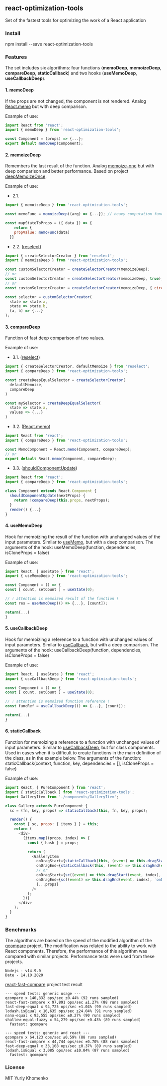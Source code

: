 ## react-optimization-tools
Set of the fastest tools for optimizing the work of a React application

### Install
npm install --save react-optimization-tools

### Features

The set includes six algorithms: four functions (**memoDeep**, **memoizeDeep**, **compareDeep**, **staticCallback**) and two hooks (**useMemoDeep**, **useCallbackDeep**).

#### 1. memoDeep
If the props are not changed, the component is not rendered. Analog [React.memo](https://reactjs.org/docs/react-api.html#reactmemo) but with deep comparison.

Example of use:
```javascript
import React from 'react';
import { memoDeep } from 'react-optimization-tools';

const Component = (props) => {...};
export default memoDeep(Component);
```

#### 2. memoizeDeep
Remembers the last result of the function. Analog [memoize-one](https://github.com/alexreardon/memoize-one) but with deep comparison and better performance. Based on project [deepMemoizeOnce](https://github.com/Yuriy-Khomenko/deep-memoize-once).

Example of use:
- 2.1.
```javascript
import { memoizeDeep } from 'react-optimization-tools';

const memoFunc = memoizeDeep((arg) => {...}); // heavy computation function

const mapStateToProps = ({ data }) => {
    return {
    propValue: memoFunc(data)
  }}
  ```

- 2.2. ([reselect](https://github.com/reduxjs/reselect))
```javascript
import { createSelectorCreator } from 'reselect';
import { memoizeDeep } from 'react-optimization-tools';

const customSelectorCreator = createSelectorCreator(memoizeDeep);
// or
const customSelectorCreator = createSelectorCreator(memoizeDeep, true); // clone the arguments of the function
// or
const customSelectorCreator = createSelectorCreator(memoizeDeep, { circular: true, strict: true }); // customizable cloning of the arguments of the function

const selector = customSelectorCreator(
  state => state.a,
  state => state.b,
  (a, b) => {...}
);
```

#### 3. compareDeep
Function of fast deep comparison of two values.

Example of use:
- 3.1. ([reselect](https://github.com/reduxjs/reselect))
```javascript
import { createSelectorCreator, defaultMemoize } from 'reselect';
import { compareDeep } from 'react-optimization-tools';

const createDeepEqualSelector = createSelectorCreator(
  defaultMemoize,
  compareDeep
)

const mySelector = createDeepEqualSelector(
  state => state.a,
  values => {...}
)
```

- 3.2. ([React.memo](https://reactjs.org/docs/react-api.html#reactmemo))
```javascript
import React from 'react';
import { compareDeep } from 'react-optimization-tools';

const MemoComponent = React.memo(Component, compareDeep);
// or
export default React.memo(Component, compareDeep);
```

- 3.3. ([shouldComponentUpdate](https://reactjs.org/docs/optimizing-performance.html#shouldcomponentupdate-in-action))
```javascript
import React from 'react';
import { compareDeep } from 'react-optimization-tools';

class Component extends React.Component {
  shouldComponentUpdate(nextProps) {
    return !compareDeep(this.props, nextProps);
  }
  render() {...}
}
```

#### 4. useMemoDeep
Hook for memoizing the result of the function with unchanged values of the input parameters. Similar to [useMemo](https://reactjs.org/docs/hooks-reference.html#usememo), but with a deep comparison.
The arguments of the hook: useMemoDeep(function, dependencies, isCloneProps = false)

Example of use:
```javascript
import React, { useState } from 'react';
import { useMemoDeep } from 'react-optimization-tools';

const Component = () => {
const [ count, setCount ] = useState(0);

// ! attention is memoized result of the function !
const res = useMemoDeep(() => {...}, [count]);

return(...)
}
```

#### 5. useCallbackDeep
Hook for memoizing a reference to a function with unchanged values of input parameters. Similar to [useCallback](https://reactjs.org/docs/hooks-reference.html#usecallback), but with a deep comparison.
The arguments of the hook: useCallbackDeep(function, dependencies, isCloneProps = false)

Example of use:
```javascript
import React, { useState } from 'react';
import { useCallbackDeep } from 'react-optimization-tools';

const Component = () => {
const [ count, setCount ] = useState(0);

// ! attention is memoized function reference !
const funcRef = useCallbackDeep(() => {...}, [count]);

return(...)
}
```

#### 6. staticCallback
Function for memoizing a reference to a function with unchanged values of input parameters. Similar to [useCallbackDeep](https://github.com/Yuriy-Khomenko/react-optimization-tools#5-usecallbackdeep), but for class components. Used in cases when it is difficult to create functions in the main definition of the class, as in the example below.
The arguments of the function: staticCallback(context, function, key, dependencies = [], isCloneProps = false)

Example of use:
```javascript
import React, { PureComponent } from 'react';
import { staticCallback } from 'react-optimization-tools';
import GalleryItem from './components/GalleryItem';

class Gallery extends PureComponent {
  sc = (fn, key, props) => staticCallback(this, fn, key, props);

  render() {
    const { sc, props: { items } } = this;
    return (
      <div>
        {items.map((props, index) => {
          const { hash } = props;

          return (
            <GalleryItem
              onDragStart={staticCallback(this, (event) => this.dragStart(event, index), `onDragStart${hash}`, [index])}
              onDragEnd={staticCallback(this, (event) => this.dragEnd(event, index), `onDragEnd${hash}`, [index])}
              // or        
              onDragStart={sc((event) => this.dragStart(event, index), `onDragStart${hash}`, [index])}
              onDragEnd={sc((event) => this.dragEnd(event, index), `onDragEnd${hash}`, [index])}
              {...props}
            />
          );
        })}
      </div>
    );
  }
}
```

### Benchmarks
The algorithms are based on the speed of the modified algorithm of the [qcompare](https://github.com/Yuriy-Khomenko/qcompare) project. The modification was related to the ability to work with React components. Therefore, the performance of this algorithm was compared with similar projects. Performance tests were used from these projects.

```
Nodejs - v14.9.0
Date - 14.10.2020
```

[react-fast-compare](https://github.com/FormidableLabs/react-fast-compare) project test result

```
--- speed tests: generic usage ---
qcompare x 140,332 ops/sec ±0.44% (92 runs sampled)
react-fast-compare x 97,891 ops/sec ±1.27% (88 runs sampled)
fast-deep-equal x 94,725 ops/sec ±1.04% (90 runs sampled)
lodash.isEqual x 16,635 ops/sec ±24.04% (91 runs sampled)
nano-equal x 93,555 ops/sec ±0.27% (90 runs sampled)
shallow-equal-fuzzy x 54,279 ops/sec ±0.43% (89 runs sampled)
  fastest: qcompare

--- speed tests: generic and react ---
qcompare x 64,123 ops/sec ±0.59% (88 runs sampled)
react-fast-compare x 44,744 ops/sec ±0.70% (88 runs sampled)
fast-deep-equal x 33,168 ops/sec ±0.37% (89 runs sampled)
lodash.isEqual x 3,085 ops/sec ±10.04% (87 runs sampled)
  fastest: qcompare
```

### License

MIT Yuriy Khomenko